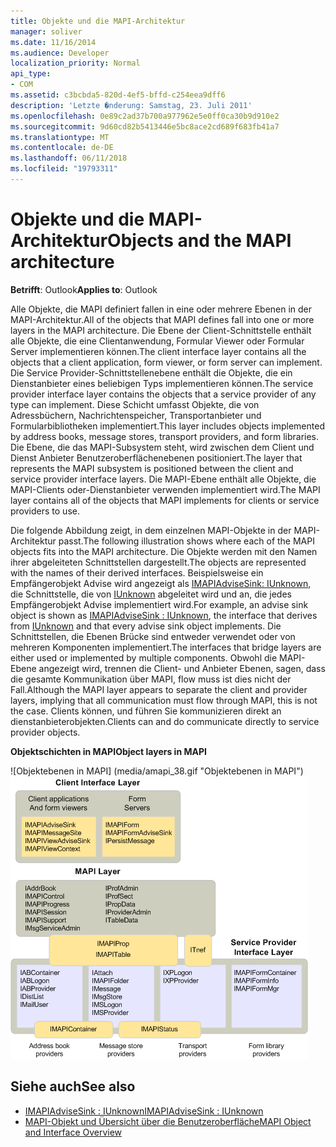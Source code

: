 ```yaml
---
title: Objekte und die MAPI-Architektur
manager: soliver
ms.date: 11/16/2014
ms.audience: Developer
localization_priority: Normal
api_type:
- COM
ms.assetid: c3bcbda5-820d-4ef5-bffd-c254eea9dff6
description: 'Letzte �nderung: Samstag, 23. Juli 2011'
ms.openlocfilehash: 0e89c2ad37b700a977962e5e0ff0ca30b9d910e2
ms.sourcegitcommit: 9d60cd82b5413446e5bc8ace2cd689f683fb41a7
ms.translationtype: MT
ms.contentlocale: de-DE
ms.lasthandoff: 06/11/2018
ms.locfileid: "19793311"
---
```

# <a name="objects-and-the-mapi-architecture"></a><span data-ttu-id="92cd1-103">Objekte und die MAPI-Architektur</span><span class="sxs-lookup"><span data-stu-id="92cd1-103">Objects and the MAPI architecture</span></span>

<span data-ttu-id="92cd1-104">**Betrifft**: Outlook</span><span class="sxs-lookup"><span data-stu-id="92cd1-104">**Applies to**: Outlook</span></span> 
  
<span data-ttu-id="92cd1-105">Alle Objekte, die MAPI definiert fallen in eine oder mehrere Ebenen in der MAPI-Architektur.</span><span class="sxs-lookup"><span data-stu-id="92cd1-105">All of the objects that MAPI defines fall into one or more layers in the MAPI architecture.</span></span> <span data-ttu-id="92cd1-106">Die Ebene der Client-Schnittstelle enthält alle Objekte, die eine Clientanwendung, Formular Viewer oder Formular Server implementieren können.</span><span class="sxs-lookup"><span data-stu-id="92cd1-106">The client interface layer contains all the objects that a client application, form viewer, or form server can implement.</span></span> <span data-ttu-id="92cd1-107">Die Service Provider-Schnittstellenebene enthält die Objekte, die ein Dienstanbieter eines beliebigen Typs implementieren können.</span><span class="sxs-lookup"><span data-stu-id="92cd1-107">The service provider interface layer contains the objects that a service provider of any type can implement.</span></span> <span data-ttu-id="92cd1-108">Diese Schicht umfasst Objekte, die von Adressbüchern, Nachrichtenspeicher, Transportanbieter und Formularbibliotheken implementiert.</span><span class="sxs-lookup"><span data-stu-id="92cd1-108">This layer includes objects implemented by address books, message stores, transport providers, and form libraries.</span></span> <span data-ttu-id="92cd1-109">Die Ebene, die das MAPI-Subsystem steht, wird zwischen dem Client und Dienst Anbieter Benutzeroberflächenebenen positioniert.</span><span class="sxs-lookup"><span data-stu-id="92cd1-109">The layer that represents the MAPI subsystem is positioned between the client and service provider interface layers.</span></span> <span data-ttu-id="92cd1-110">Die MAPI-Ebene enthält alle Objekte, die MAPI-Clients oder-Dienstanbieter verwenden implementiert wird.</span><span class="sxs-lookup"><span data-stu-id="92cd1-110">The MAPI layer contains all of the objects that MAPI implements for clients or service providers to use.</span></span> 
  
<span data-ttu-id="92cd1-111">Die folgende Abbildung zeigt, in dem einzelnen MAPI-Objekte in der MAPI-Architektur passt.</span><span class="sxs-lookup"><span data-stu-id="92cd1-111">The following illustration shows where each of the MAPI objects fits into the MAPI architecture.</span></span> <span data-ttu-id="92cd1-112">Die Objekte werden mit den Namen ihrer abgeleiteten Schnittstellen dargestellt.</span><span class="sxs-lookup"><span data-stu-id="92cd1-112">The objects are represented with the names of their derived interfaces.</span></span> <span data-ttu-id="92cd1-113">Beispielsweise ein Empfängerobjekt Advise wird angezeigt als [IMAPIAdviseSink: IUnknown](imapiadvisesinkiunknown.md), die Schnittstelle, die von [IUnknown](http://msdn.microsoft.com/library/33f1d79a-33fc-4ce5-a372-e08bda378332%28Office.15%29.aspx) abgeleitet wird und an, die jedes Empfängerobjekt Advise implementiert wird.</span><span class="sxs-lookup"><span data-stu-id="92cd1-113">For example, an advise sink object is shown as [IMAPIAdviseSink : IUnknown](imapiadvisesinkiunknown.md), the interface that derives from [IUnknown](http://msdn.microsoft.com/library/33f1d79a-33fc-4ce5-a372-e08bda378332%28Office.15%29.aspx) and that every advise sink object implements.</span></span> <span data-ttu-id="92cd1-114">Die Schnittstellen, die Ebenen Brücke sind entweder verwendet oder von mehreren Komponenten implementiert.</span><span class="sxs-lookup"><span data-stu-id="92cd1-114">The interfaces that bridge layers are either used or implemented by multiple components.</span></span> <span data-ttu-id="92cd1-115">Obwohl die MAPI-Ebene angezeigt wird, trennen die Client- und Anbieter Ebenen, sagen, dass die gesamte Kommunikation über MAPI, flow muss ist dies nicht der Fall.</span><span class="sxs-lookup"><span data-stu-id="92cd1-115">Although the MAPI layer appears to separate the client and provider layers, implying that all communication must flow through MAPI, this is not the case.</span></span> <span data-ttu-id="92cd1-116">Clients können, und führen Sie kommunizieren direkt an dienstanbieterobjekten.</span><span class="sxs-lookup"><span data-stu-id="92cd1-116">Clients can and do communicate directly to service provider objects.</span></span> 
  
<span data-ttu-id="92cd1-117">**Objektschichten in MAPI**</span><span class="sxs-lookup"><span data-stu-id="92cd1-117">**Object layers in MAPI**</span></span>
  
<span data-ttu-id="92cd1-118">![Objektebenen in MAPI] (media/amapi_38.gif "Objektebenen in MAPI")</span><span class="sxs-lookup"><span data-stu-id="92cd1-118">![Object layers in MAPI](media/amapi_38.gif "Object layers in MAPI")</span></span>
  
## <a name="see-also"></a><span data-ttu-id="92cd1-119">Siehe auch</span><span class="sxs-lookup"><span data-stu-id="92cd1-119">See also</span></span>

- [<span data-ttu-id="92cd1-120">IMAPIAdviseSink : IUnknown</span><span class="sxs-lookup"><span data-stu-id="92cd1-120">IMAPIAdviseSink : IUnknown</span></span>](imapiadvisesinkiunknown.md)
- [<span data-ttu-id="92cd1-121">MAPI-Objekt und Übersicht über die Benutzeroberfläche</span><span class="sxs-lookup"><span data-stu-id="92cd1-121">MAPI Object and Interface Overview</span></span>](mapi-object-and-interface-overview.md)

